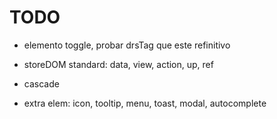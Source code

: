 

# TODO
- elemento toggle, probar drsTag que este refinitivo

- storeDOM standard: data, view, action, up, ref

- cascade
- extra elem: icon, tooltip, menu, toast, modal, autocomplete